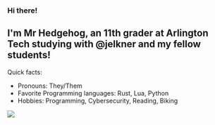### Hi there!

I'm Mr Hedgehog, an 11th grader at Arlington Tech studying with @jelkner and my fellow students!
---
Quick facts:
- Pronouns: They/Them
- Favorite Programming languages: Rust, Lua, Python
- Hobbies: Programming, Cybersecurity, Reading, Biking


<a>
  <img align="center" src="https://github-readme-stats.vercel.app/api?username=ModdedGamers&show_icons=true&theme=github_dark&hide_border=true" />
</a>
